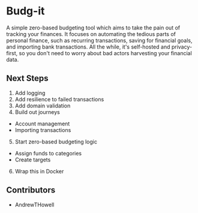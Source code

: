 # Budg-it

A simple zero-based budgeting tool which aims to take the pain out of tracking your finances. It focuses on automating the tedious parts of personal finance, such as recurring transactions, saving for financial goals, and importing bank transactions. All the while, it's self-hosted and privacy-first, so you don't need to worry about bad actors harvesting your financial data.

## Next Steps

1. Add logging
2. Add resilience to failed transactions
3. Add domain validation
4. Build out journeys
  - Account management
  - Importing transactions  
5. Start zero-based budgeting logic
  - Assign funds to categories
  - Create targets
6. Wrap this in Docker

## Contributors

- AndrewTHowell